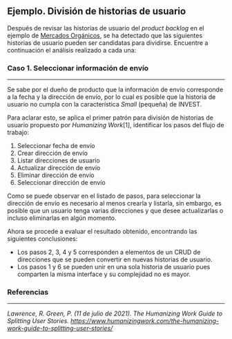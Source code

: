 ## Ejemplo. División de historias de usuario

Después de revisar las historias de usuario del *product backlog* en el ejemplo de [Mercados Orgánicos](https://miro.com/app/board/o9J_lQKbLXc=/), se ha detectado que las siguientes historias de usuario pueden ser candidatas para dividirse. Encuentre a continuación el análisis realizado a cada una:

### Caso 1. Seleccionar información de envío
---

Se sabe por el dueño de producto que la información de envío corresponde a la fecha y la dirección de envío, por lo cual es posible que la historia de usuario no cumpla con la característica *Small* (pequeña) de INVEST.

Para aclarar esto, se aplica el primer patrón para división de historias de usuario propuesto por *Humanizing Work*[1], identificar los pasos del flujo de trabajo:

1.	Seleccionar fecha de envío
2.	Crear dirección de envío
3.	Listar direcciones de usuario
4.	Actualizar dirección de envío
5.	Eliminar dirección de envío
6.	Seleccionar dirección de envío

Como se puede observar en el listado de pasos, para seleccionar la dirección de envío es necesario al menos crearla y listarla, sin embargo, es posible que un usuario tenga varias direcciones y que desee actualizarlas o incluso eliminarlas en algún momento.

Ahora se procede a evaluar el resultado obtenido, encontrando las siguientes conclusiones:

  * Los pasos 2, 3, 4 y 5 corresponden a elementos de un CRUD de direcciones que se pueden convertir en nuevas historias de usuario.
  * Los pasos 1 y 6 se pueden unir en una sola historia de usuario pues comparten la misma interface y su complejidad no es mayor.

### Referencias
---

*Lawrence, R. Green, P. (11 de julio de 2021). The Humanizing Work Guide to Splitting User Stories. https://www.humanizingwork.com/the-humanizing-work-guide-to-splitting-user-stories/*
